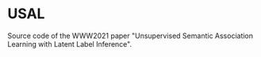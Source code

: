 # USAL
Source code of the WWW2021 paper "Unsupervised Semantic Association Learning with Latent Label Inference".
